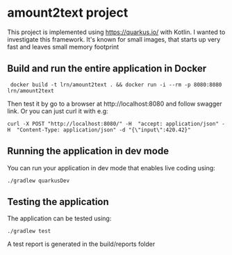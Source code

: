 # amount2text project

This project is implemented using https://quarkus.io/ with Kotlin. I wanted to investigate this framework.
It's known for small images, that starts up very fast and leaves small memory footprint

## Build and run the entire application in Docker

```shell script
 docker build -t lrn/amount2text . && docker run -i --rm -p 8080:8080 lrn/amount2text
```

Then test it by go to a browser at http://localhost:8080 and follow swagger link. Or you can just curl it with e.g:

```shell script
curl -X POST "http://localhost:8080/" -H  "accept: application/json" -H  "Content-Type: application/json" -d "{\"input\":420.42}"
```

## Running the application in dev mode

You can run your application in dev mode that enables live coding using:

```shell script
./gradlew quarkusDev
```

## Testing the application

The application can be tested using:

```shell script
./gradlew test
```

A test report is generated in the build/reports folder



